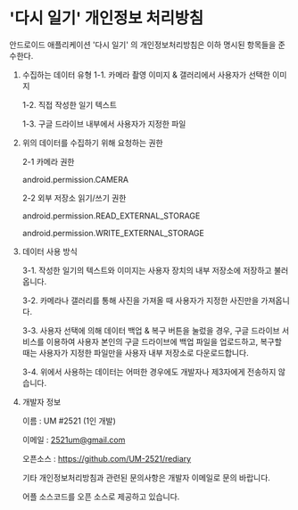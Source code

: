 # '다시 일기' 개인정보 처리방침
안드로이드 애플리케이션 '다시 일기' 의 개인정보처리방침은 이하 명시된 항목들을 준수한다.

1. 수집하는 데이터 유형
	1-1. 카메라 촬영 이미지 & 갤러리에서 사용자가 선택한 이미지
	
	1-2. 직접 작성한 일기 텍스트
	
	1-3. 구글 드라이브 내부에서 사용자가 지정한 파일
	

2. 위의 데이터를 수집하기 위해 요청하는 권한

	2-1 카메라 권한
	
	android.permission.CAMERA
	
	2-2 외부 저장소 읽기/쓰기 권한
	
	android.permission.READ_EXTERNAL_STORAGE
	
	android.permission.WRITE_EXTERNAL_STORAGE


3. 데이터 사용 방식

	3-1. 작성한 일기의 텍스트와 이미지는 사용자 장치의 내부 저장소에 저장하고 불러옵니다.
	
	3-2. 카메라나 갤러리를 통해 사진을 가져올 때 사용자가 지정한 사진만을 가져옵니다.
	
	3-3. 사용자 선택에 의해 데이터 백업 & 복구 버튼을 눌렀을 경우, 구글 드라이브 서비스를 이용하여 사용자 본인의 구글 드라이브에 백업 파일을 업로드하고, 복구할 때는 사용자가 지정한 파일만을 사용자 내부 저장소로 다운로드합니다.
	
	3-4. 위에서 사용하는 데이터는 어떠한 경우에도 개발자나 제3자에게 전송하지 않습니다.


4. 개발자 정보

	이름 : UM #2521 (1인 개발)
	
	이메일 : 2521um@gmail.com
	
	오픈소스 : https://github.com/UM-2521/rediary

	기타 개인정보처리방침과 관련된 문의사항은 개발자 이메일로 문의 바랍니다.
	
	어플 소스코드를 오픈 소스로 제공하고 있습니다.
